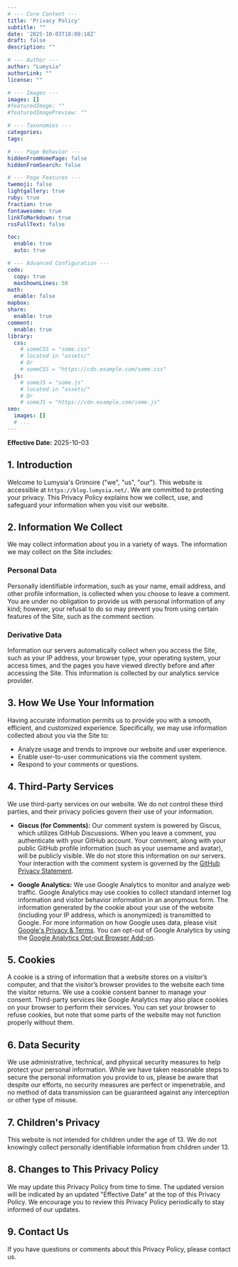 ```yaml
---
# --- Core Content ---
title: 'Privacy Policy'
subtitle: ""
date: '2025-10-03T18:08:18Z'
draft: false
description: ""

# --- Author ---
author: "Lumysia"
authorLink: ""
license: ""

# --- Images ---
images: []
#featuredImage: ""
#featuredImagePreview: ""

# --- Taxonomies ---
categories:
tags:

# --- Page Behavior ---
hiddenFromHomePage: false
hiddenFromSearch: false

# --- Page Features ---
twemoji: false
lightgallery: true
ruby: true
fraction: true
fontawesome: true
linkToMarkdown: true
rssFullText: false

toc:
  enable: true
  auto: true

# --- Advanced Configuration ---
code:
  copy: true
  maxShownLines: 50
math:
  enable: false
mapbox:
share:
  enable: true
comment:
  enable: true
library:
  css:
    # someCSS = "some.css"
    # located in "assets/"
    # Or
    # someCSS = "https://cdn.example.com/some.css"
  js:
    # someJS = "some.js"
    # located in "assets/"
    # Or
    # someJS = "https://cdn.example.com/some.js"
seo:
  images: []
  # ...
---
```


**Effective Date:** 2025-10-03

## 1. Introduction

Welcome to Lumysia's Grimoire ("we", "us", "our"). This website is accessible at `https://blog.lumysia.net/`. We are committed to protecting your privacy. This Privacy Policy explains how we collect, use, and safeguard your information when you visit our website.

## 2. Information We Collect

We may collect information about you in a variety of ways. The information we may collect on the Site includes:

### Personal Data

Personally identifiable information, such as your name, email address, and other profile information, is collected when you choose to leave a comment. You are under no obligation to provide us with personal information of any kind; however, your refusal to do so may prevent you from using certain features of the Site, such as the comment section.

### Derivative Data

Information our servers automatically collect when you access the Site, such as your IP address, your browser type, your operating system, your access times, and the pages you have viewed directly before and after accessing the Site. This information is collected by our analytics service provider.

## 3. How We Use Your Information

Having accurate information permits us to provide you with a smooth, efficient, and customized experience. Specifically, we may use information collected about you via the Site to:

- Analyze usage and trends to improve our website and user experience.
- Enable user-to-user communications via the comment system.
- Respond to your comments or questions.

## 4. Third-Party Services

We use third-party services on our website. We do not control these third parties, and their privacy policies govern their use of your information.

- **Giscus (for Comments):** Our comment system is powered by Giscus, which utilizes GitHub Discussions. When you leave a comment, you authenticate with your GitHub account. Your comment, along with your public GitHub profile information (such as your username and avatar), will be publicly visible. We do not store this information on our servers. Your interaction with the comment system is governed by the [GitHub Privacy Statement](https://docs.github.com/en/site-policy/privacy-policies/github-privacy-statement).

- **Google Analytics:** We use Google Analytics to monitor and analyze web traffic. Google Analytics may use cookies to collect standard internet log information and visitor behavior information in an anonymous form. The information generated by the cookie about your use of the website (including your IP address, which is anonymized) is transmitted to Google. For more information on how Google uses data, please visit [Google's Privacy & Terms](https://policies.google.com/privacy). You can opt-out of Google Analytics by using the [Google Analytics Opt-out Browser Add-on](https://tools.google.com/dlpage/gaoptout).

## 5. Cookies

A cookie is a string of information that a website stores on a visitor’s computer, and that the visitor’s browser provides to the website each time the visitor returns. We use a cookie consent banner to manage your consent. Third-party services like Google Analytics may also place cookies on your browser to perform their services. You can set your browser to refuse cookies, but note that some parts of the website may not function properly without them.

## 6. Data Security

We use administrative, technical, and physical security measures to help protect your personal information. While we have taken reasonable steps to secure the personal information you provide to us, please be aware that despite our efforts, no security measures are perfect or impenetrable, and no method of data transmission can be guaranteed against any interception or other type of misuse.

## 7. Children's Privacy

This website is not intended for children under the age of 13. We do not knowingly collect personally identifiable information from children under 13.

## 8. Changes to This Privacy Policy

We may update this Privacy Policy from time to time. The updated version will be indicated by an updated "Effective Date" at the top of this Privacy Policy. We encourage you to review this Privacy Policy periodically to stay informed of our updates.

## 9. Contact Us

If you have questions or comments about this Privacy Policy, please contact us.
